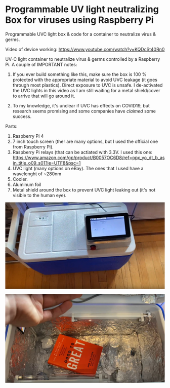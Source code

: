 # Programmable UV light neutralizing Box for viruses using Raspberry Pi

Programmable UVC light box &amp; code for a container to neutralize virus &amp; germs. 

Video of device working: https://www.youtube.com/watch?v=KQDcSt40Rn0

UV-C light container to neutralize virus & germs controlled by a Raspberry Pi.
A couple of IMPORTANT notes:
1. If you ever build something like this, make sure the box is 100 % protected with the appropriate material to avoid UVC leakage (it goes through most plastics). Direct exposure to UVC is unsafe. I de-activated the UVC lights in this video as I am still waiting for a metal shield/cover to arrive that will go around it. 

2. To my knowledge, it's unclear if UVC has effects on COVID19, but research seems promising and some companies have *claimed* some success.

Parts:

1. Raspberry Pi 4
2. 7 inch touch screen (ther are many options, but I used the official one from Raspberry Pi).
3. Raspberry Pi relays (that can be actiated with 3.3V. I used this one: https://www.amazon.com/gp/product/B0057OC6D8/ref=ppx_yo_dt_b_asin_title_o09_s01?ie=UTF8&psc=1
4. UVC light (many options on eBay). The ones that I used have a wavelenght of ~280nm
5. Cooler. 
6. Aluminum foil
7. Metal shield around the box to prevent UVC light leaking out (it's not visible to the human eye).


![](/PicOutside.jpg)

![](/pic_inside.jpg)

